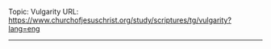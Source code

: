 Topic: Vulgarity
URL: https://www.churchofjesuschrist.org/study/scriptures/tg/vulgarity?lang=eng

---

